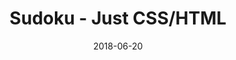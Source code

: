 ---
title: 'Sudoku - Just CSS/HTML'
description: 'Complete a sudoku puzzle without Javascript or server-side interaction.'
gametype: 'medium'
gameid: 92
date: 2018-06-20
tags: []
draft: false
type: 'games'
num19: [{'idx':1,'arr1':[1,2,3,4,5,6,7,8,9],'arr2':[1,2,3,4,5,6,7,8,9]},{'idx':2,'arr1':[1,2,3,4,5,6,7,8,9],'arr2':[1,2,3,4,5,6,7,8,9]},{'idx':3,'arr1':[1,2,3,4,5,6,7,8,9],'arr2':[1,2,3,4,5,6,7,8,9]},{'idx':4,'arr1':[1,2,3,4,5,6,7,8,9],'arr2':[1,2,3,4,5,6,7,8,9]},{'idx':5,'arr1':[1,2,3,4,5,6,7,8,9],'arr2':[1,2,3,4,5,6,7,8,9]},{'idx':6,'arr1':[1,2,3,4,5,6,7,8,9],'arr2':[1,2,3,4,5,6,7,8,9]},{'idx':7,'arr1':[1,2,3,4,5,6,7,8,9],'arr2':[1,2,3,4,5,6,7,8,9]},{'idx':8,'arr1':[1,2,3,4,5,6,7,8,9],'arr2':[1,2,3,4,5,6,7,8,9]},{'idx':9,'arr1':[1,2,3,4,5,6,7,8,9],'arr2':[1,2,3,4,5,6,7,8,9]}]
puzzle: [[0, 3, 0, 0, 8, 0, 0, 0, 0], [7, 0, 0, 0, 9, 0, 0, 2, 5], [0, 9, 0, 0, 0, 5, 0, 0, 6], [0, 5, 0, 7, 0, 0, 0, 0, 1], [0, 0, 0, 0, 3, 2, 0, 4, 0], [0, 2, 0, 8, 0, 0, 0, 0, 3], [0, 4, 0, 0, 0, 3, 0, 0, 7], [8, 0, 0, 0, 1, 0, 0, 5, 9], [0, 6, 0, 0, 7, 0, 0, 0, 0]]
layout: 'sudokucssstatic'
---